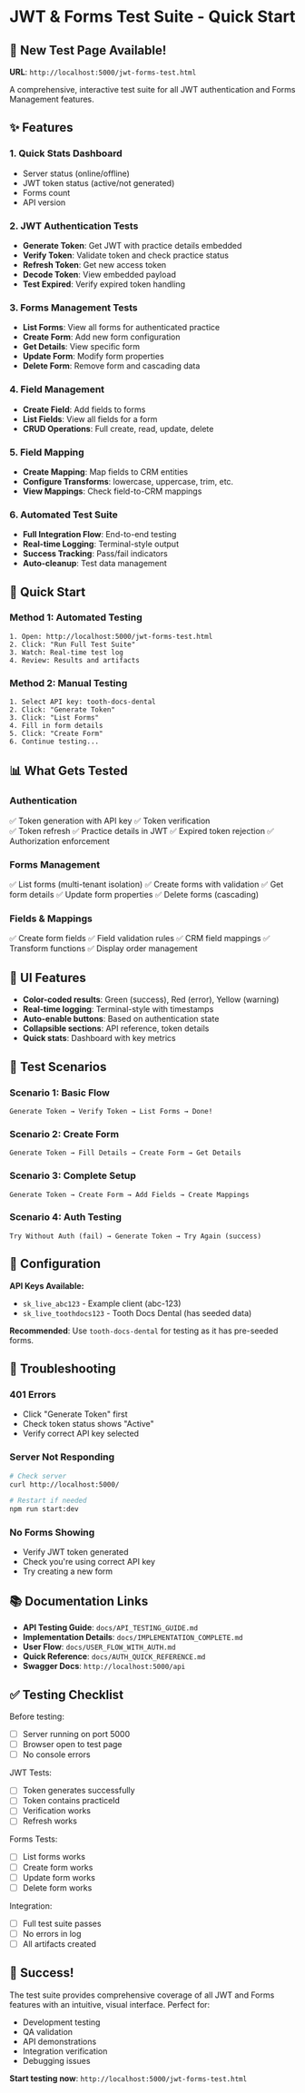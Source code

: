 # JWT & Forms Test Suite - Quick Start

## 🎯 New Test Page Available!

**URL**: `http://localhost:5000/jwt-forms-test.html`

A comprehensive, interactive test suite for all JWT authentication and Forms Management features.

## ✨ Features

### 1. Quick Stats Dashboard
- Server status (online/offline)
- JWT token status (active/not generated)
- Forms count
- API version

### 2. JWT Authentication Tests
- **Generate Token**: Get JWT with practice details embedded
- **Verify Token**: Validate token and check practice status
- **Refresh Token**: Get new access token
- **Decode Token**: View embedded payload
- **Test Expired**: Verify expired token handling

### 3. Forms Management Tests
- **List Forms**: View all forms for authenticated practice
- **Create Form**: Add new form configuration
- **Get Details**: View specific form
- **Update Form**: Modify form properties
- **Delete Form**: Remove form and cascading data

### 4. Field Management
- **Create Field**: Add fields to forms
- **List Fields**: View all fields for a form
- **CRUD Operations**: Full create, read, update, delete

### 5. Field Mapping
- **Create Mapping**: Map fields to CRM entities
- **Configure Transforms**: lowercase, uppercase, trim, etc.
- **View Mappings**: Check field-to-CRM mappings

### 6. Automated Test Suite
- **Full Integration Flow**: End-to-end testing
- **Real-time Logging**: Terminal-style output
- **Success Tracking**: Pass/fail indicators
- **Auto-cleanup**: Test data management

## 🚀 Quick Start

### Method 1: Automated Testing
```
1. Open: http://localhost:5000/jwt-forms-test.html
2. Click: "Run Full Test Suite"
3. Watch: Real-time test log
4. Review: Results and artifacts
```

### Method 2: Manual Testing
```
1. Select API key: tooth-docs-dental
2. Click: "Generate Token"
3. Click: "List Forms"
4. Fill in form details
5. Click: "Create Form"
6. Continue testing...
```

## 📊 What Gets Tested

### Authentication
✅ Token generation with API key
✅ Token verification  
✅ Token refresh
✅ Practice details in JWT
✅ Expired token rejection
✅ Authorization enforcement

### Forms Management
✅ List forms (multi-tenant isolation)
✅ Create forms with validation
✅ Get form details
✅ Update form properties
✅ Delete forms (cascading)

### Fields & Mappings
✅ Create form fields
✅ Field validation rules
✅ CRM field mappings
✅ Transform functions
✅ Display order management

## 🎨 UI Features

- **Color-coded results**: Green (success), Red (error), Yellow (warning)
- **Real-time logging**: Terminal-style with timestamps
- **Auto-enable buttons**: Based on authentication state
- **Collapsible sections**: API reference, token details
- **Quick stats**: Dashboard with key metrics

## 📝 Test Scenarios

### Scenario 1: Basic Flow
```
Generate Token → Verify Token → List Forms → Done!
```

### Scenario 2: Create Form
```
Generate Token → Fill Details → Create Form → Get Details
```

### Scenario 3: Complete Setup
```
Generate Token → Create Form → Add Fields → Create Mappings
```

### Scenario 4: Auth Testing
```
Try Without Auth (fail) → Generate Token → Try Again (success)
```

## 🔧 Configuration

**API Keys Available:**
- `sk_live_abc123` - Example client (abc-123)
- `sk_live_toothdocs123` - Tooth Docs Dental (has seeded data)

**Recommended**: Use `tooth-docs-dental` for testing as it has pre-seeded forms.

## 🐛 Troubleshooting

### 401 Errors
- Click "Generate Token" first
- Check token status shows "Active"
- Verify correct API key selected

### Server Not Responding
```bash
# Check server
curl http://localhost:5000/

# Restart if needed
npm run start:dev
```

### No Forms Showing
- Verify JWT token generated
- Check you're using correct API key
- Try creating a new form

## 📚 Documentation Links

- **API Testing Guide**: `docs/API_TESTING_GUIDE.md`
- **Implementation Details**: `docs/IMPLEMENTATION_COMPLETE.md`
- **User Flow**: `docs/USER_FLOW_WITH_AUTH.md`
- **Quick Reference**: `docs/AUTH_QUICK_REFERENCE.md`
- **Swagger Docs**: `http://localhost:5000/api`

## ✅ Testing Checklist

Before testing:
- [ ] Server running on port 5000
- [ ] Browser open to test page
- [ ] No console errors

JWT Tests:
- [ ] Token generates successfully
- [ ] Token contains practiceId
- [ ] Verification works
- [ ] Refresh works

Forms Tests:
- [ ] List forms works
- [ ] Create form works
- [ ] Update form works
- [ ] Delete form works

Integration:
- [ ] Full test suite passes
- [ ] No errors in log
- [ ] All artifacts created

## 🎉 Success!

The test suite provides comprehensive coverage of all JWT and Forms features with an intuitive, visual interface. Perfect for:

- Development testing
- QA validation
- API demonstrations
- Integration verification
- Debugging issues

**Start testing now**: `http://localhost:5000/jwt-forms-test.html`
